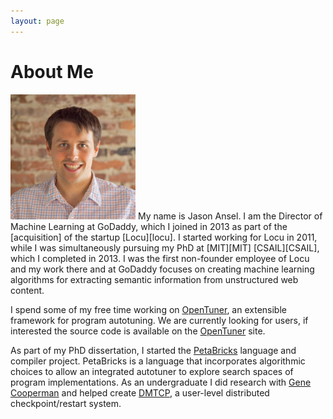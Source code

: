 ```yaml
---
layout: page
---
```


# About Me

<img src="/images/jasonansel3.jpg" class="floatpic" width="200" height="200">
My name is Jason Ansel.  I am the Director of Machine Learning at
GoDaddy, which I joined in 2013 as part of the [acquisition] of the startup
[Locu][locu].  I started working for Locu in 2011, while I was simultaneously
pursuing my PhD at [MIT][MIT] [CSAIL][CSAIL], which I completed in 2013.
I was the first non-founder employee of Locu and my work there and at GoDaddy
focuses on creating machine learning algorithms for extracting semantic
information from unstructured web content.

I spend some of my free time working on [OpenTuner], an extensible framework
for program autotuning.  We are currently looking for users, if interested
the source code is available on the [OpenTuner] site.

As part of my PhD dissertation, I started the [PetaBricks] language and
compiler project.  PetaBricks is a language that incorporates algorithmic
choices to allow an integrated autotuner to explore search spaces of program
implementations.  As an undergraduate I did research with [Gene Cooperman]
and helped create [DMTCP], a user-level distributed checkpoint/restart system.


[acquisition]: http://allthingsd.com/20130819/godaddy-acquires-merchant-finder-startup-locu-for-70-million/
[CSAIL]: http://www.csail.mit.edu/
[DMTCP]: http://dmtcp.sourceforge.net/
[Gene Cooperman]: http://www.ccs.neu.edu/home/gene/
[Locu]: http://locu.com/
[MIT]: http://www.mit.edu/
[OpenTuner]: http://opentuner.org/
[PetaBricks]: http://projects.csail.mit.edu/petabricks/
[Commit]: http://groups.csail.mit.edu/commit/
[Saman Amarasinghe]: http://people.csail.mit.edu/saman/

